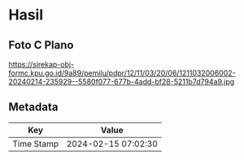 # Hasil

## Foto C Plano

https://sirekap-obj-formc.kpu.go.id/9a89/pemilu/pdpr/12/11/03/20/06/1211032006002-20240214-235929--5580f077-677b-4add-bf28-5211b7d794a9.jpg


## Metadata

| Key        | Value               |
| ---------- | ------------------- |
| Time Stamp | 2024-02-15 07:02:30 |



